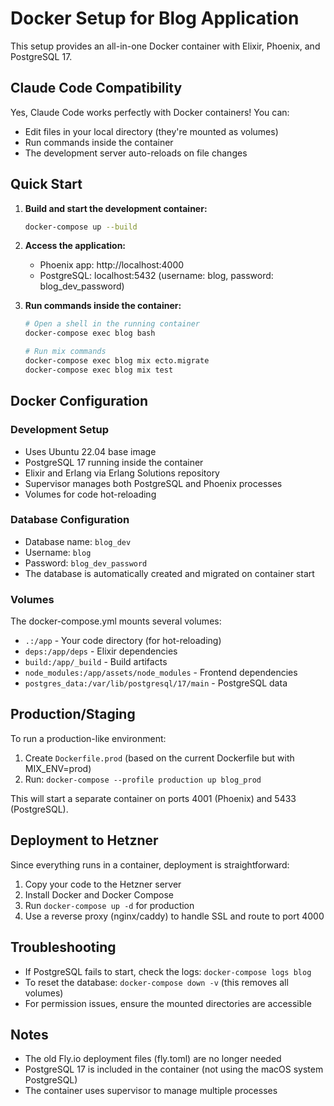 # Docker Setup for Blog Application

This setup provides an all-in-one Docker container with Elixir, Phoenix, and PostgreSQL 17.

## Claude Code Compatibility

Yes, Claude Code works perfectly with Docker containers! You can:
- Edit files in your local directory (they're mounted as volumes)
- Run commands inside the container
- The development server auto-reloads on file changes

## Quick Start

1. **Build and start the development container:**
   ```bash
   docker-compose up --build
   ```

2. **Access the application:**
   - Phoenix app: http://localhost:4000
   - PostgreSQL: localhost:5432 (username: blog, password: blog_dev_password)

3. **Run commands inside the container:**
   ```bash
   # Open a shell in the running container
   docker-compose exec blog bash
   
   # Run mix commands
   docker-compose exec blog mix ecto.migrate
   docker-compose exec blog mix test
   ```

## Docker Configuration

### Development Setup
- Uses Ubuntu 22.04 base image
- PostgreSQL 17 running inside the container
- Elixir and Erlang via Erlang Solutions repository
- Supervisor manages both PostgreSQL and Phoenix processes
- Volumes for code hot-reloading

### Database Configuration
- Database name: `blog_dev`
- Username: `blog`
- Password: `blog_dev_password`
- The database is automatically created and migrated on container start

### Volumes
The docker-compose.yml mounts several volumes:
- `.:/app` - Your code directory (for hot-reloading)
- `deps:/app/deps` - Elixir dependencies
- `build:/app/_build` - Build artifacts
- `node_modules:/app/assets/node_modules` - Frontend dependencies
- `postgres_data:/var/lib/postgresql/17/main` - PostgreSQL data

## Production/Staging

To run a production-like environment:

1. Create `Dockerfile.prod` (based on the current Dockerfile but with MIX_ENV=prod)
2. Run: `docker-compose --profile production up blog_prod`

This will start a separate container on ports 4001 (Phoenix) and 5433 (PostgreSQL).

## Deployment to Hetzner

Since everything runs in a container, deployment is straightforward:

1. Copy your code to the Hetzner server
2. Install Docker and Docker Compose
3. Run `docker-compose up -d` for production
4. Use a reverse proxy (nginx/caddy) to handle SSL and route to port 4000

## Troubleshooting

- If PostgreSQL fails to start, check the logs: `docker-compose logs blog`
- To reset the database: `docker-compose down -v` (this removes all volumes)
- For permission issues, ensure the mounted directories are accessible

## Notes

- The old Fly.io deployment files (fly.toml) are no longer needed
- PostgreSQL 17 is included in the container (not using the macOS system PostgreSQL)
- The container uses supervisor to manage multiple processes